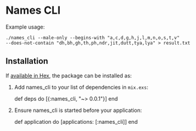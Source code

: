# Names CLI

Example usage:

```
./names_cli --male-only --begins-with "a,c,d,g,h,j,l,m,n,o,s,t,v"
--does-not-contain "dh,bh,gh,th,ph,ndr,jit,dutt,tya,lya" > result.txt
```

## Installation

If [available in Hex](https://hex.pm/docs/publish), the package can be installed as:

  1. Add names_cli to your list of dependencies in `mix.exs`:

        def deps do
          [{:names_cli, "~> 0.0.1"}]
        end

  2. Ensure names_cli is started before your application:

        def application do
          [applications: [:names_cli]]
        end


